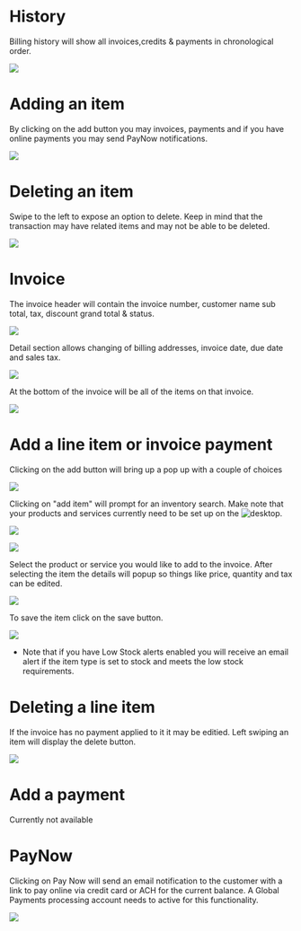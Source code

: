 # History
Billing history will show all invoices,credits & payments in chronological order.

![](https://wiselibrary.blob.core.windows.net/docs/Mobile/BillingHistory.png)

# Adding an item
By clicking on the add button you may invoices, payments and if you have online payments you may send PayNow notifications.

![](https://wiselibrary.blob.core.windows.net/docs/Mobile/BillingButton.png)

# Deleting an item
Swipe to the left to expose an option to delete. Keep in mind that the transaction may have related items and may not be able to be deleted.

![](https://wiselibrary.blob.core.windows.net/docs/Mobile/DeleteBilling.png)

# Invoice

The invoice header will contain the invoice number, customer name sub total, tax, discount grand total & status.

![](https://wiselibrary.blob.core.windows.net/docs/Mobile/InvoiceHeader.png)

Detail section allows changing of billing addresses, invoice date, due date and sales tax.

![](https://wiselibrary.blob.core.windows.net/docs/Mobile/InvoiceDetails.png)

At the bottom of the invoice will be all of the items on that invoice.

![](https://wiselibrary.blob.core.windows.net/docs/Mobile/LineItems.png)

# Add a line item or invoice payment
Clicking on the add button will bring up a pop up with a couple of choices

![](https://wiselibrary.blob.core.windows.net/docs/Mobile/LineItemAdd.png)


Clicking on "add item" will prompt for an inventory search. Make note that your products and services currently need to be set up on the ![desktop](https://docs.wisesoftwareinc.com/enterprise/inventory/inventory-items).

![](https://wiselibrary.blob.core.windows.net/docs/Mobile/InventorySearch.png)

![](https://wiselibrary.blob.core.windows.net/docs/Mobile/InventoryResults.png)

Select the product or service you would like to add to the invoice. After selecting the item the details will popup so things like price, quantity and tax can be edited.

![](https://wiselibrary.blob.core.windows.net/docs/Mobile/AddInventory.png)

To save the item click on the save button.

![](https://wiselibrary.blob.core.windows.net/docs/Mobile/SaveButton.png)

* Note that if you have Low Stock alerts enabled you will receive an email alert if the item type is set to stock and meets the low stock requirements.
   
# Deleting a line item
If the invoice has no payment applied to it it may be editied. Left swiping an item will display the delete button.

![](https://wiselibrary.blob.core.windows.net/docs/Mobile/DeleteLineItem.png)

# Add a payment
Currently not available

# PayNow

Clicking on Pay Now will send an email notification to the customer with a link to pay online via credit card or ACH for the current balance. A Global Payments processing account needs to active for this functionality.

![](https://wiselibrary.blob.core.windows.net/docs/Mobile/PayNowMessage.png)






